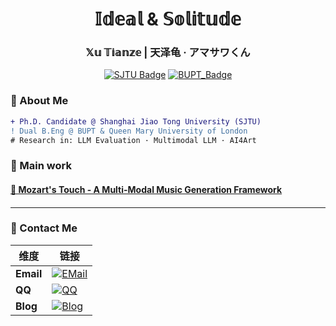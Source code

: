 <!-- 页头视觉区 -->
<div align="center">
  <h1> 𝕀𝕕𝕖𝕒𝕝 & 𝕊𝕠𝕝𝕚𝕥𝕦𝕕𝕖 </h1>
  <h3> 𝕏𝕦 𝕋𝕚𝕒𝕟𝕫𝕖 | 天泽龟 · アマサワくん </h3>
  
  [![SJTU Badge](https://img.shields.io/badge/Shanghai_Jiao_Tong_Univ.%20-Ph.D._Candidate-00599C?logo=university)](https://www.cs.sjtu.edu.cn/)
  [![BUPT_Badge](https://img.shields.io/badge/Beijing_Univ.%20of_Posts_&_Telecom-B.Eng-0077B6?logo=university)](https://www.bupt.edu.cn/)
</div>



### 🧪 About Me
```diff
+ Ph.D. Candidate @ Shanghai Jiao Tong University (SJTU)
! Dual B.Eng @ BUPT & Queen Mary University of London
# Research in: LLM Evaluation · Multimodal LLM · AI4Art
```

### 🌌 Main work

#### [🎼 Mozart's Touch - A Multi-Modal Music Generation Framework](https://github.com/WangTooNaive/MozartsTouch)
####

---

### 📡 Contact Me
| 维度         | 链接                                                                 |
|--------------|---------------------------------------------------------------------|
| **Email** | [![EMail](https://img.shields.io/badge/📧_xtz.orz@gmail.com-006cb7?logo=gmail)](mailto:xtz.orz@gmail.com) |
| **QQ** | [![QQ](https://img.shields.io/badge/🐧_1492762029-12b7f4?logo=tencentqq)](tencent://message/?uin=1492762029) |
| **Blog** | [![Blog](https://img.shields.io/badge/🌐_tzturtle.moe-4d4d4d?logo=rss)](https://tzturtle.moe) |
